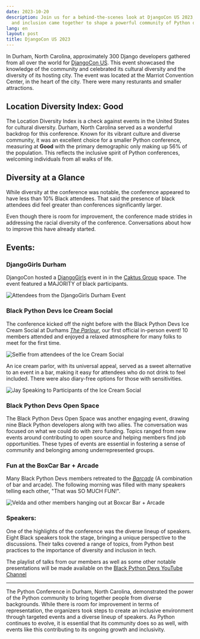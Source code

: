 ```yaml
---
date: 2023-10-20
description: Join us for a behind-the-scenes look at DjangoCon US 2023, where diversity
  and inclusion came together to shape a powerful community of Python developers.
lang: en
layout: post
title: DjangoCon US 2023
---
```


In Durham, North Carolina, approximately 300 Django developers gathered from all over the world for [DjangoCon US](https://2023.djangocon.us/). This event showcased the knowledge of the community and celebrated its cultural diversity and the diversity of its hosting city. The event was located at the Marriot Convention Center, in the heart of the city. There were many resturants and smaller attractions.

## Location Diversity Index: Good

The Location Diversity Index is a check against events in the United States for cultural diversity. Durham, North Carolina served as a wonderful backdrop for this conference. Known for its vibrant culture and diverse community, it was an excellent choice for a smaller Python conference, measuring at **Good** with the primary demographic only making up 56% of the population. This reflects the inclusive spirit of Python conferences, welcoming individuals from all walks of life.

## Diversity at a Glance

While diversity at the conference was notable, the conference appeared to have less than 10% Black attendees. That said the presence of black attendees did feel greater than conferences significantly larger.

Even though there is room for improvement, the conference made strides in addressing the racial diversity of the conference. Conversations about how to improve this have already started.

## Events:

### DjangoGirls Durham

DjangoCon hosted a [DjangoGirls](https://djangogirls.org/en/events/) event in in the [Caktus Group](https://www.caktusgroup.com/) space. The event featured a MAJORITY of black participants.

![Attendees from the DjangoGirls Durham Event](https://kjaymiller.azureedge.net/media/djangogirls-participants.jpg)

### Black Python Devs Ice Cream Social

The conference kicked off the night before with the Black Python Devs Ice Cream Social at Durhams [_The Parlour_](https://theparlour.co/), our first official in-person event! 10 members attended and enjoyed a relaxed atmosphere for many folks to meet for the first time.

![Selfie from attendees of the Ice Cream Social](https://kjaymiller.azureedge.net/media/DCUS%20IceCream%20Social.jpg)

An ice cream parlor, with its universal appeal, served as a sweet alternative to an event in a bar, making it easy for attendees who do not drink to feel included. There were also diary-free options for those with sensitivities.

![Jay Speaking to Participants of the Ice Cream Social](https://jmblogstorrage.blob.core.windows.net/media/ICS%20speech.jpg)

### Black Python Devs Open Space

The Black Python Devs Open Space was another engaging event, drawing nine Black Python developers along with two allies. The conversation was focused on what we could do with zero funding. Topics ranged from new events around contributing to open source and helping members find job opportunities. These types of events are essential in fostering a sense of community and belonging among underrepresented groups.

### Fun at the BoxCar Bar + Arcade

Many Black Python Devs members retreated to the [_Barcade_](https://theboxcarbar.com/durham/) (A combination of bar and arcade). The following morning was filled with many speakers telling each other, "That was SO MUCH FUN!".

![Velda and other members hanging out at Boxcar Bar + Arcade](https://kjaymiller.azureedge.net/media/bpd_boxcar_barcade.jpeg)

### Speakers:

One of the highlights of the conference was the diverse lineup of speakers. Eight Black speakers took the stage, bringing a unique perspective to the discussions. Their talks covered a range of topics, from Python best practices to the importance of diversity and inclusion in tech.

The playlist of talks from our members as well as some other notable presentations will be made available on the [Black Python Devs YouTube Channel](https://youtube.com/@blackpythondevs)

---

The Python Conference in Durham, North Carolina, demonstrated the power of the Python community to bring together people from diverse backgrounds. While there is room for improvement in terms of representation, the organizers took steps to create an inclusive environment through targeted events and a diverse lineup of speakers. As Python continues to evolve, it is essential that its community does so as well, with events like this contributing to its ongoing growth and inclusivity.
